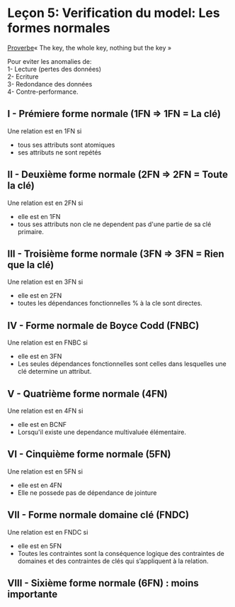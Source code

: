 # Leçon 5: Verification du model: Les formes normales
<u>Proverbe</u>« The key, the whole key, nothing but the key » 

Pour eviter les anomalies de: <br>
1- Lecture (pertes des données)<br>
2- Ecriture<br>
3- Redondance des données<br>
4- Contre-performance.<br>

## I - Prémiere forme normale (1FN => 1FN = La clé)

Une relation est en 1FN si
* tous ses attributs sont atomiques
* ses attributs ne sont repétés

## II - Deuxième forme normale (2FN => 2FN = Toute la clé)
Une relation est en 2FN si
* elle est en 1FN
* tous ses attributs non cle ne dependent pas d'une partie de sa clé primaire.

## III - Troisième forme normale (3FN => 3FN = Rien que la clé)

Une relation est en 3FN si
* elle est en 2FN
* toutes les dépendances fonctionnelles % à la cle sont directes.

## IV - Forme normale de Boyce Codd (FNBC)

Une relation est en FNBC si
* elle est en 3FN
* Les seules dépendances fonctionnelles sont celles dans lesquelles une clé determine un attribut.

## V - Quatrième forme normale (4FN)

Une relation est en 4FN si
* elle est en BCNF
* Lorsqu'il existe une dependance multivaluée élémentaire.

## VI - Cinquième forme normale (5FN)

Une relation est en 5FN si
* elle est en 4FN
* Elle ne possede pas de dépendance de jointure

## VII - Forme normale domaine clé (FNDC)
Une relation est en FNDC si
* elle est en 5FN
* Toutes les contraintes sont la conséquence logique des contraintes de domaines et des contraintes de clés qui s’appliquent à la relation.


## VIII - Sixième forme normale (6FN) : moins importante

